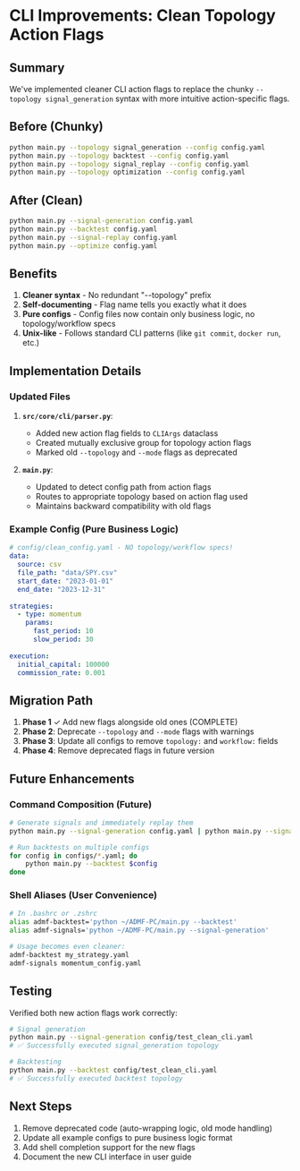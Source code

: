 # CLI Improvements: Clean Topology Action Flags

## Summary

We've implemented cleaner CLI action flags to replace the chunky `--topology signal_generation` syntax with more intuitive action-specific flags.

## Before (Chunky)
```bash
python main.py --topology signal_generation --config config.yaml
python main.py --topology backtest --config config.yaml  
python main.py --topology signal_replay --config config.yaml
python main.py --topology optimization --config config.yaml
```

## After (Clean)
```bash
python main.py --signal-generation config.yaml
python main.py --backtest config.yaml
python main.py --signal-replay config.yaml
python main.py --optimize config.yaml
```

## Benefits

1. **Cleaner syntax** - No redundant "--topology" prefix
2. **Self-documenting** - Flag name tells you exactly what it does  
3. **Pure configs** - Config files now contain only business logic, no topology/workflow specs
4. **Unix-like** - Follows standard CLI patterns (like `git commit`, `docker run`, etc.)

## Implementation Details

### Updated Files

1. **`src/core/cli/parser.py`**:
   - Added new action flag fields to `CLIArgs` dataclass
   - Created mutually exclusive group for topology action flags
   - Marked old `--topology` and `--mode` flags as deprecated

2. **`main.py`**:
   - Updated to detect config path from action flags
   - Routes to appropriate topology based on action flag used
   - Maintains backward compatibility with old flags

### Example Config (Pure Business Logic)

```yaml
# config/clean_config.yaml - NO topology/workflow specs!
data:
  source: csv
  file_path: "data/SPY.csv"
  start_date: "2023-01-01"
  end_date: "2023-12-31"
  
strategies:
  - type: momentum
    params:
      fast_period: 10
      slow_period: 30
      
execution:
  initial_capital: 100000
  commission_rate: 0.001
```

## Migration Path

1. **Phase 1** ✓ Add new flags alongside old ones (COMPLETE)
2. **Phase 2**: Deprecate `--topology` and `--mode` flags with warnings
3. **Phase 3**: Update all configs to remove `topology:` and `workflow:` fields  
4. **Phase 4**: Remove deprecated flags in future version

## Future Enhancements

### Command Composition (Future)
```bash
# Generate signals and immediately replay them
python main.py --signal-generation config.yaml | python main.py --signal-replay -

# Run backtests on multiple configs
for config in configs/*.yaml; do
    python main.py --backtest $config
done
```

### Shell Aliases (User Convenience)
```bash
# In .bashrc or .zshrc
alias admf-backtest='python ~/ADMF-PC/main.py --backtest'
alias admf-signals='python ~/ADMF-PC/main.py --signal-generation'

# Usage becomes even cleaner:
admf-backtest my_strategy.yaml
admf-signals momentum_config.yaml
```

## Testing

Verified both new action flags work correctly:
```bash
# Signal generation
python main.py --signal-generation config/test_clean_cli.yaml
# ✅ Successfully executed signal_generation topology

# Backtesting  
python main.py --backtest config/test_clean_cli.yaml
# ✅ Successfully executed backtest topology
```

## Next Steps

1. Remove deprecated code (auto-wrapping logic, old mode handling)
2. Update all example configs to pure business logic format
3. Add shell completion support for the new flags
4. Document the new CLI interface in user guide